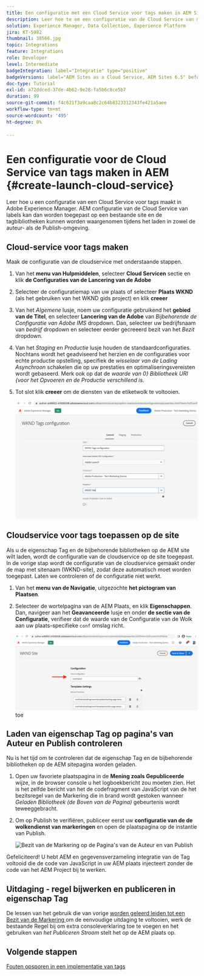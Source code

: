 ```yaml
---
title: Een configuratie met een Cloud Service voor tags maken in AEM Sites
description: Leer hoe te om een configuratie van de Cloud Service van markeringen in AEM tot stand te brengen.
solution: Experience Manager, Data Collection, Experience Platform
jira: KT-5982
thumbnail: 38566.jpg
topic: Integrations
feature: Integrations
role: Developer
level: Intermediate
badgeIntegration: label="Integratie" type="positive"
badgeVersions: label="AEM Sites as a Cloud Service, AEM Sites 6.5" before-title="false"
doc-type: Tutorial
exl-id: a72ddced-37de-4b62-9e28-fa5b6c8ce5b7
duration: 99
source-git-commit: f4c621f3a9caa8c2c64b8323312343fe421a5aee
workflow-type: tm+mt
source-wordcount: '495'
ht-degree: 0%

---
```


# Een configuratie voor de Cloud Service van tags maken in AEM {#create-launch-cloud-service}

Leer hoe u een configuratie van een Cloud Service voor tags maakt in Adobe Experience Manager. AEM configuratie van de Cloud Service van labels kan dan worden toegepast op een bestaande site en de tagbibliotheken kunnen worden waargenomen tijdens het laden in zowel de auteur- als de Publish-omgeving.

## Cloud-service voor tags maken

Maak de configuratie van de cloudservice met onderstaande stappen.

1. Van het **menu van Hulpmiddelen**, selecteer **Cloud Servicen** sectie en klik **de Configuraties van de Lancering van de Adobe**
1. Selecteer de configuratiemap van uw plaats of selecteer **Plaats WKND** (als het gebruiken van het WKND gids project) en klik **creeer**
1. Van het _Algemene_ lusje, noem uw configuratie gebruikend het **gebied van de Titel**, en selecteer **Lancering van de Adobe** van _Bijbehorende de Configuratie van Adobe IMS_ dropdown. Dan, selecteer uw bedrijfsnaam van _bedrijf_ dropdown en selecteer eerder gecreeerd bezit van het _Bezit_ dropdown.
1. Van het _Staging_ en _Productie_ lusje houden de standaardconfiguraties. Nochtans wordt het geadviseerd het herzien en de configuraties voor echte productie opstelling, specifiek de _wisselaar van de Lading Asynchroon_ schakelen die op uw prestaties en optimaliseringsvereisten wordt gebaseerd. Merk ook op dat de _waarde van 0&rbrace; Bibliotheek URI &lbrace;voor het Opvoeren en de Productie verschillend is._
1. Tot slot klik **creeer** om de diensten van de etiketwolk te voltooien.

   ![ de Configuratie van Cloud Servicen van markeringen ](assets/launch-cloud-services-config.png)

## Cloudservice voor tags toepassen op de site

Als u de eigenschap Tag en de bijbehorende bibliotheken op de AEM site wilt laden, wordt de configuratie van de cloudservice op de site toegepast. In de vorige stap wordt de configuratie van de cloudservice gemaakt onder de map met sitenaam (WKND-site), zodat deze automatisch moet worden toegepast. Laten we controleren of de configuratie niet werkt.

1. Van het **menu van de Navigatie**, uitgezochte **het pictogram van Plaatsen**.

1. Selecteer de wortelpagina van de AEM Plaats, en klik **Eigenschappen**. Dan, navigeer aan het **Geavanceerde** lusje en onder **de sectie van de Configuratie**, verifieer dat de waarde van de Configuratie van de Wolk aan uw plaats-specifieke `conf` omslag richt.

   ![ pas Configuratie van Cloud Servicen op Plaats ](assets/apply-cloud-services-config-to-site.png) toe

## Laden van eigenschap Tag op pagina&#39;s van Auteur en Publish controleren

Nu is het tijd om te controleren dat de eigenschap Tag en de bijbehorende bibliotheken op de AEM sitepagina worden geladen.

1. Open uw favoriete plaatspagina in de **Mening zoals Gepubliceerde** wijze, in de browser console u het logboekbericht zou moeten zien. Het is het zelfde bericht van het de codefragment van JavaScript van de het bezitsregel van de Markering die in brand wordt gestoken wanneer _Geladen Bibliotheek (de Boven van de Pagina)_ gebeurtenis wordt teweeggebracht.

1. Om op Publish te verifiëren, publiceer eerst uw **configuratie van de de wolkendienst van markeringen** en open de plaatspagina op de instantie van Publish.

   ![ Bezit van de Markering op de Pagina&#39;s van de Auteur en van Publish ](assets/tag-property-on-author-publish-pages.png)

Gefeliciteerd! U hebt AEM en gegevensverzameling integratie van de Tag voltooid die de code van JavaScript in uw AEM plaats injecteert zonder de code van het AEM Project bij te werken.

## Uitdaging - regel bijwerken en publiceren in eigenschap Tag

De lessen van het gebruik die van vorige [ worden geleerd leiden tot een Bezit van de Markering ](./create-tag-property.md) om de eenvoudige uitdaging te voltooien, werk de bestaande Regel bij om extra consoleverklaring toe te voegen en het gebruiken van _het Publiceren Stroom_ stelt het op de AEM plaats op.

## Volgende stappen

[Fouten opsporen in een implementatie van tags](debug-tags-implementation.md)
